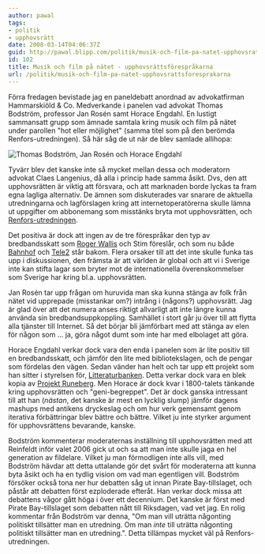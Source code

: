 ```yaml
---
author: pawal
tags:
- politik
- upphovsrätt
date: 2008-03-14T04:06:37Z
guid: http://pawal.blipp.com/politik/musik-och-film-pa-natet-upphovsrattsforesprakarna
id: 102
title: Musik och film på nätet - upphovsrättsförespråkarna
url: /politik/musik-och-film-pa-natet-upphovsrattsforesprakarna
---
```


Förra fredagen bevistade jag en paneldebatt anordnad av advokatfirman
Hammarskiöld & Co. Medverkande i panelen vad advokat Thomas Bodström,
professor Jan Rosén samt Horace Engdahl. En lustigt sammansatt grupp
som ämnade samtala kring musik och film på nätet under parollen "hot
eller möjlighet" (samma titel som på den berömda
Renfors-utredningen). Så här såg de ut när de blev samlade allihopa:

<img src="https://blipp.com/misc/hammarskiold.jpg" class="centered"
alt="Thomas Bodström, Jan Rosén och Horace Engdahl" align="middle" />

Tyvärr blev det kanske inte så mycket mellan dessa och moderatorn
advokat Claes Langenius, då alla i princip hade samma åsikt. Dvs, den
att upphovsrätten är viktig att försvara, och att marknaden borde
lyckas ta fram egna lagliga alternativ. De ämnen som diskuterades var
snarare de aktuella utredningarna och lagförslagen kring att
internetoperatörerna skulle lämna ut uppgifter om abbonemang som
misstänks bryta mot upphovsrätten, och <a
href="http://regeringen.se/sb/d/8588/a/86944">Renfors-utredningen</a>.

Det positiva är dock att ingen av de tre förespråkar den typ av
bredbandsskatt som <a href="http://www.idg.se/2.1085/1.149367">Roger
Wallis</a> och Stim föreslår, och som nu både <a
href="http://www.idg.se/2.1085/1.147642">Bahnhof</a> och <a
href="http://www.idg.se/2.1085/1.150328">Tele2</a> står bakom. Flera
orsaker till att det inte skulle funka tas upp i diskussionen, den
främsta är att världen är global och att vi i Sverige inte kan stifta
lagar som bryter mot de internationella överenskommelser som Sverige
har kring bl.a. upphovsrätten.

Jan Rosén tar upp frågan om huruvida man ska kunna stänga av folk från
nätet vid upprepade (misstankar om?) intrång i (någons?)
upphovsrätt. Jag är glad över att det numera anses riktigt allvarligt
att inte längre kunna använda sin bredbandsuppkoppling. Samhället i
stort går ju över till att flytta alla tjänster till Internet. Så det
börjar bli jämförbart med att stänga av elen för någon som ... ja,
göra något dumt som inte har med elbolaget att göra.

Horace Engdahl verkar dock vara den enda i panelen som är lite positiv
till en bredbandsskatt, och jämför den lite med bibliotekslagen, och
de pengar som fördelas den vägen. Sedan vänder han helt och tar upp
ett projekt som han sitter i styrelsen för, <a
href="http://litteraturbanken.se/">Litteraturbanken</a>. Detta verkar
dock vara en blek kopia av <a href="http://runeberg.org/">Projekt
Runeberg</a>. Men Horace är dock kvar i 1800-talets tänkande kring
upphovsrätten och "geni-begreppet". Det är dock ganska intressant till
att han (<em>nästan</em>, det kanske är mest en lycklig slump) jämför
dagens mashups med antikens dryckeslag och om hur verk gemensamt genom
iterativa förbättringar blev bättre och bättre. Vilket ju inte styrker
argument för upphovsrättens bevarande, kanske.

Bodström kommenterar moderaternas inställning till upphovsrätten med
att Reinfeldt inför valet 2006 gick ut och sa att man inte skulle jaga
en hel generation av fildelare. Vilket ju man förmodligen inte alls
vill, med Bodström hävdar att detta uttalande gör det svårt för
moderaterna att kunna byta åsikt och ha en tydlig vision om vad man
egentligen vill. Bodström försöker också tona ner hur debatten såg ut
innan Pirate Bay-tillslaget, och påstår att debatten först ezploderade
efteråt. Han verkar dock missa att debattens vågor gått höga i över
ett decennium. Det kanske är först med Pirate Bay-tillslaget som
debatten nått till Riksdagen, vad vet jag. En rolig kommentar från
Bodström var denna, "Om man vill uträtta någonting politiskt
tillsätter man en utredning. Om man <i>inte</i> till uträtta någonting
politiskt tillsätter man en utredning.". Detta tillämpas mycket väl på
Renfors-utredningen.
